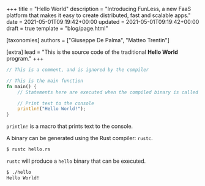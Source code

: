 +++
title = "Hello World"
description = "Introducing FunLess, a new FaaS platform that makes it easy to create distributed, fast and scalable apps."
date = 2021-05-01T09:19:42+00:00
updated = 2021-05-01T09:19:42+00:00
draft = true
template = "blog/page.html"

[taxonomies]
authors = ["Giuseppe De Palma", "Matteo Trentin"]

[extra]
lead = "This is the source code of the traditional <b>Hello World</b> program."
+++

```rust
// This is a comment, and is ignored by the compiler

// This is the main function
fn main() {
    // Statements here are executed when the compiled binary is called

    // Print text to the console
    println!("Hello World!");
}
```

`println!` is a macro that prints text to the console.

A binary can be generated using the Rust compiler: `rustc`.

```bash
$ rustc hello.rs
```

`rustc` will produce a `hello` binary that can be executed.

```bash
$ ./hello
Hello World!
```
